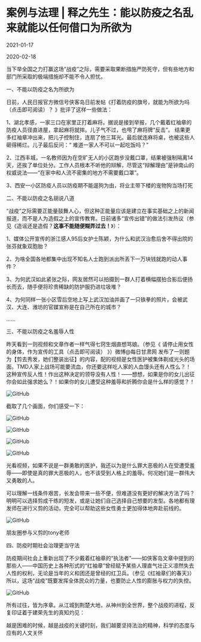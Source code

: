 # 案例与法理 |  释之先生：能以防疫之名乱来就能以任何借口为所欲为

2021-01-17

2020-02-18

当下举全国之力打赢这场“战疫”之际，需要采取果断措施严防死守，但有些地方和部门所采取的极端措施却不能不令人担忧。

一、不能以防疫之名为所欲为

日前，人民日报官方微信号侠客岛日前发帖《打着防疫的旗号，就能为所欲为吗（点击即可阅读）？ 》批评了这样一些做法：

1、湖北孝感，一家三口在家里正打着麻将。据说是接到举报，几个戴着红袖章的防疫人员径直进屋，拿起麻将就摔。儿子气不过，也甩了麻将牌“反击”。 结果更多红袖章冲出来，把儿子控制住，连扇了他三耳光。最后就连麻将桌，也被这些人砸得稀烂。儿子最后反问：“ 难道一家人不可以一起吃饭吗？”

2、江西丰城，一名教师因为在空旷无人的小区跑步没戴口罩，结果被强制隔离14天，还挨了单位处分。工作人员根本不听他的辩解，尽管这“辩解理由”是钟南山的权威说法——“在家中和人流不密集的地方不需要戴口罩”。

3、西安一小区防疫人员以防疫期不能遛狗为由，将业主带下楼的宠物狗当场打死

二、不能以防疫之名胡说八道

“战疫”之际需要正能量鼓舞人心，但这种正能量应该是建立在事实基础之上的新闻报道，而不是人为造假之上的宣传教育。日前诸多“宣传出错”的做法引发热议（参见《造谣还是造假？**这事不能随便糊弄过去！**》）：

1、媒体公开宣传的浙江感人95后女护士陈颖，为什么和武汉治愈后舍不得出院的张芬就象双胞胎？

2、为啥全国各地都集中出现不知名人士跑到派出所丢下一万块钱就跑的动人事件？

3、为何武汉如此紧张之际，网友居然可以拍摄到一群人打着横幅摆拍合影后便扬长而去，随手便将珍贵稀缺的防护服扔进垃圾堆？

4、为何同样一张小区雪后空地上写上武汉加油并画了一只铁拳的照片，会被武汉、大连、潍坊的官媒宣称是在自己所在的城市？

&#8230;&#8230;

三、不能以防疫之名羞辱人性

昨天看到一则视频和文章作者一样气得七窍生烟直想骂娘。（参见《 请停止用女性的身体，作为宣传的工具（点击即可阅读） 》）微博@每日甘肃网 发布了一则题为【剪去秀发，她们整装出征】的内容，配的视频是女性医护被集体剃成光头的场面。TMD人家上战场可能要流血，你还要这样吃人家的人血馒头还有人性么？！这种宣传反人性！作出这种决定的领导没有人性！——想想，如果是你的女儿出征你会如此强求她么？！如果你的女儿遭受这种羞辱和折腾你会是什么样的感觉？！

![GitHub](https://chinadigitaltimes.net/chinese/files/2021/01/截屏2021-01-17-上午9.43.04.png)

截取了几个画面，你们感受一下：

![GitHub](https://chinadigitaltimes.net/chinese/files/2021/01/截屏2021-01-17-上午9.41.59.png)

![GitHub](https://chinadigitaltimes.net/chinese/files/2021/01/截屏2021-01-17-上午9.42.08.png)

![GitHub](https://chinadigitaltimes.net/chinese/files/2021/01/截屏2021-01-17-上午9.42.08-1.png)

![GitHub](https://chinadigitaltimes.net/chinese/files/2021/01/截屏2021-01-17-上午9.42.16.png)

光看视频，如果不说是一群勇敢的医护，我还以为是什么罪大恶极的人在受遭受羞辱——即使是真的罪大恶极的人，也不该受到人格上的羞辱。何况她们是一群伟大又勇敢的人。

可以理解一线条件艰苦，长发会带来一些不便，但难道没有更好的解决方法了吗？明明可以选择剪成干练的短发，或是让她们自己选择自己想要的发型。各地都有理发师在进行义剪的活动，完全可以帮助这些女性勇士更加得体地奔赴前线的。

![GitHub](https://chinadigitaltimes.net/chinese/files/2021/01/post-661607-60044dd64106e.)

朋友圈参与义剪的tony老师

四、防疫时期社会治理更当守法

防疫期间社会上重新出现了不少戴着红袖章的“执法者”——如侠客岛文章中提到的那些人——中国历史上各种形式的“红袖章”曾经赋予某些人理直气壮正义凛然失去人性的权利，无论是当年的义和团还是曾经的红卫兵。（参见《红袖章们的春天》）所以，这场“战疫”既要发挥全体民众的力量，也要防止人性的膨胀与权力的失控。

![GitHub](https://chinadigitaltimes.net/chinese/files/2021/01/post-661607-60044dd84c909.)

所有过往，皆为序章。从江城到荆楚大地，从神州到全世界，整个战疫的进程，反复印证着于建荣先生的真知灼见：

越是困难的时候，越是战疫的关键时刻，我们越要坚持法治的精神，科学的态度与应有的人文关怀

